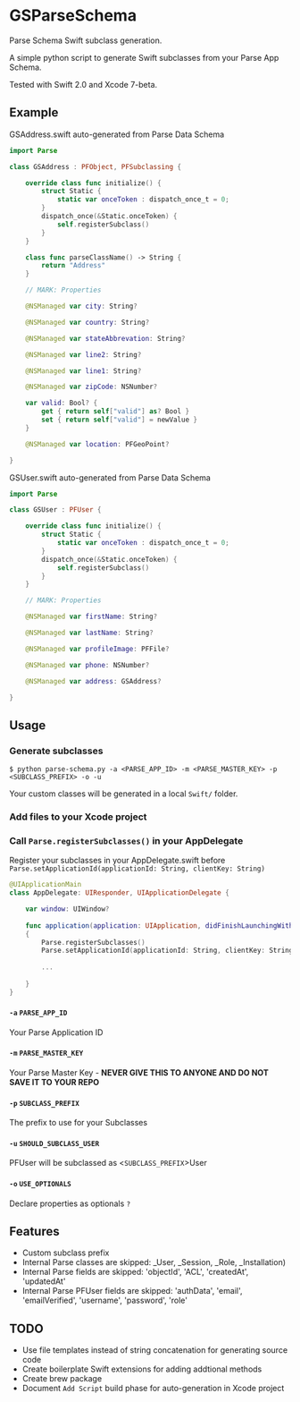 # GSParseSchema
Parse Schema Swift subclass generation.

A simple python script to generate Swift subclasses from your Parse App Schema.

Tested with Swift 2.0 and Xcode 7-beta.

## Example
GSAddress.swift auto-generated from Parse Data Schema
```swift
import Parse

class GSAddress : PFObject, PFSubclassing {

	override class func initialize() {
		struct Static {
			static var onceToken : dispatch_once_t = 0;
		}
		dispatch_once(&Static.onceToken) {
			self.registerSubclass()
		}
	}

	class func parseClassName() -> String {
		return "Address"
	}

	// MARK: Properties

	@NSManaged var city: String?

	@NSManaged var country: String?

	@NSManaged var stateAbbrevation: String?

	@NSManaged var line2: String?

	@NSManaged var line1: String?

	@NSManaged var zipCode: NSNumber?

	var valid: Bool? {
		get { return self["valid"] as? Bool }
		set { return self["valid"] = newValue }
	}

	@NSManaged var location: PFGeoPoint?

}
```

GSUser.swift auto-generated from Parse Data Schema
```swift
import Parse

class GSUser : PFUser {

	override class func initialize() {
		struct Static {
			static var onceToken : dispatch_once_t = 0;
		}
		dispatch_once(&Static.onceToken) {
			self.registerSubclass()
		}
	}

	// MARK: Properties

	@NSManaged var firstName: String?

	@NSManaged var lastName: String?

	@NSManaged var profileImage: PFFile?

	@NSManaged var phone: NSNumber?

	@NSManaged var address: GSAddress?

}
```

## Usage

### Generate subclasses
```
$ python parse-schema.py -a <PARSE_APP_ID> -m <PARSE_MASTER_KEY> -p <SUBCLASS_PREFIX> -o -u
```
Your custom classes will be generated in a local `Swift/` folder.  

### Add files to your Xcode project

### Call `Parse.registerSubclasses()` in your AppDelegate
Register your subclasses in your AppDelegate.swift before `Parse.setApplicationId(applicationId: String, clientKey: String)`
```swift
@UIApplicationMain
class AppDelegate: UIResponder, UIApplicationDelegate {

	var window: UIWindow?
    
	func application(application: UIApplication, didFinishLaunchingWithOptions launchOptions: [NSObject: AnyObject]?) -> Bool
	{
        Parse.registerSubclasses()
        Parse.setApplicationId(applicationId: String, clientKey: String)
       
        ...
         
    }
}
```

#### `-a` `PARSE_APP_ID`
Your Parse Application ID

#### `-m` `PARSE_MASTER_KEY`
Your Parse Master Key - **NEVER GIVE THIS TO ANYONE AND DO NOT SAVE IT TO YOUR REPO**

#### `-p` `SUBCLASS_PREFIX`
The prefix to use for your Subclasses

#### `-u` `SHOULD_SUBCLASS_USER`
PFUser will be subclassed as <`SUBCLASS_PREFIX`>User

#### `-o` `USE_OPTIONALS`
Declare properties as optionals `?`


## Features
- Custom subclass prefix
- Internal Parse classes are skipped: _User, _Session, _Role, _Installation)
- Internal Parse fields are skipped: 'objectId', 'ACL', 'createdAt', 'updatedAt'
- Internal Parse PFUser fields are skipped: 'authData', 'email', 'emailVerified', 'username', 'password', 'role'

## TODO
- Use file templates instead of string concatenation for generating source code
- Create boilerplate Swift extensions for adding addtional methods
- Create brew package
- Document `Add Script` build phase for auto-generation in Xcode project
